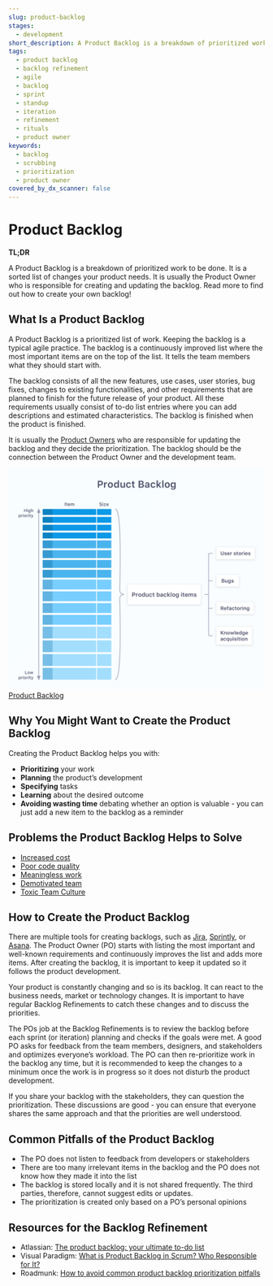 ```yaml
---
slug: product-backlog
stages:
  - development
short_description: A Product Backlog is a breakdown of prioritized work to be done. It is a sorted list of changes your product needs. It is usually the Product Owner who is responsible for creating and updating the backlog.
tags:
  - product backlog
  - backlog refinement
  - agile
  - backlog
  - sprint
  - standup
  - iteration
  - refinement
  - rituals
  - product owner
keywords:
  - backlog
  - scrubbing
  - prioritization
  - product owner
covered_by_dx_scanner: false
---
```


# Product Backlog

**TL;DR**

A Product Backlog is a breakdown of prioritized work to be done. It is a sorted list of changes your product needs. It is usually the Product Owner who is responsible for creating and updating the backlog. Read more to find out how to create your own backlog!

## What Is a Product Backlog

A Product Backlog is a prioritized list of work. Keeping the backlog is a typical agile practice. The backlog is a continuously improved list where the most important items are on the top of the list. It tells the team members what they should start with.

The backlog consists of all the new features, use cases, user stories, bug fixes, changes to existing functionalities, and other requirements that are planned to finish for the future release of your product. All these requirements usually consist of to-do list entries where you can add descriptions and estimated characteristics. The backlog is finished when the product is finished.

It is usually the [Product Owners](/practices/product-owner) who are responsible for updating the backlog and they decide the prioritization. The backlog should be the connection between the Product Owner and the development team.

![Product Backlog](/files/product-backlog.png)
[Product Backlog](https://startinfinity.com/product-management-framework/product-backlog)

## Why You Might Want to Create the Product Backlog

Creating the Product Backlog helps you with:

- **Prioritizing** your work
- **Planning** the product’s development
- **Specifying** tasks
- **Learning** about the desired outcome
- **Avoiding wasting time** debating whether an option is valuable - you can just add a new item to the backlog as a reminder

## Problems the Product Backlog Helps to Solve

- [Increased cost](/problems/increased-cost)
- [Poor code quality](/problems/poor-code-quality)
- [Meaningless work](/problems/meaningless-work)
- [Demotivated team](/problems/demotivated-team)
- [Toxic Team Culture](/problems/toxic-team-culture)

## How to Create the Product Backlog

There are multiple tools for creating backlogs, such as [Jira](https://www.atlassian.com/software/jira), [Sprintly](https://sprint.ly/), or [Asana](https://asana.com/). The Product Owner (PO) starts with listing the most important and well-known requirements and continuously improves the list and adds more items. After creating the backlog, it is important to keep it updated so it follows the product development.

Your product is constantly changing and so is its backlog. It can react to the business needs, market or technology changes. It is important to have regular Backlog Refinements to catch these changes and to discuss the priorities.

The POs job at the Backlog Refinements is to review the backlog before each sprint (or iteration) planning and checks if the goals were met. A good PO asks for feedback from the team members, designers, and stakeholders and optimizes everyone’s workload. The PO can then re-prioritize work in the backlog any time, but it is recommended to keep the changes to a minimum once the work is in progress so it does not disturb the product development.

If you share your backlog with the stakeholders, they can question the prioritization. These discussions are good - you can ensure that everyone shares the same approach and that the priorities are well understood.

## Common Pitfalls of the Product Backlog

- The PO does not listen to feedback from developers or stakeholders
- There are too many irrelevant items in the backlog and the PO does not know how they made it into the list
- The backlog is stored locally and it is not shared frequently. The third parties, therefore, cannot suggest edits or updates.
- The prioritization is created only based on a PO’s personal opinions

## Resources for the Backlog Refinement

- Atlassian: [The product backlog: your ultimate to-do list](https://www.atlassian.com/agile/scrum/backlogs)
- Visual Paradigm: [What is Product Backlog in Scrum? Who Responsible for It?](https://www.visual-paradigm.com/scrum/what-is-product-backlog-in-scrum/)
- Roadmunk: [How to avoid common product backlog prioritization pitfalls](https://roadmunk.com/guides/how-to-avoid-common-product-backlog-prioritization-pitfalls/)
